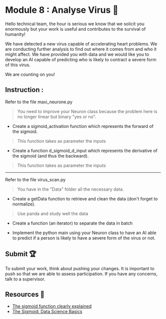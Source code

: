# Module 8 : Analyse Virus :pencil:

Hello technical team, the hour is serious we know that we solicit you enormously but your work is useful and contributes to the survival of humanity!

We have detected a new virus capable of accelerating heart problems. We are conducting further analysis to find out where it comes from and who it might affect. We have provided you with data and we would like you to develop an AI capable of predicting who is likely to contract a severe form of this virus.

We are counting on you!

## Instruction : 

Refer to the file maxi_neurone.py 

> You need to improve your Neuron class because the problem here is no longer linear but binary "yes or no".

+ Create a sigmoid_activation function which represents the forward of the sigmoid.

> This function takes as parameter the inputs 

+ Create a function d_sigmoid_d_input which represents the derivative of the sigmoid (and thus the backward). 

> This function takes as parameter the inputs  

--- 

Refer to the file virus_scan.py 

> You have in the "Data" folder all the necessary data.  

+ Create a getData function to retrieve and clean the data (don't forget to normalize). 

> Use panda and study well the data 

+ Create a function (an iterator) to separate the data in batch 

+ Implement the python main using your Neuron class to have an AI able to predict if a person is likely to have a severe form of the virus or not. 

## Submit :trophy:

To submit your work, think about pushing your changes. It is important to push so that we are able to assess participation.
If you have any concerns, talk to a supervisor.

## Resources :book:

- [The sigmoid function clearly explained](https://www.youtube.com/watch?v=TPqr8t919YM)
- [The Sigmoid: Data Science Basics](https://www.youtube.com/watch?v=Aj7O9qRNJPY)